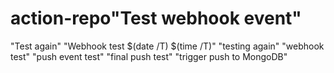 # action-repo"Test webhook event" 
"Test again" 
"Webhook test $(date /T) $(time /T)" 
"testing again" 
"webhook test" 
"push event test" 
"final push test" 
"trigger push to MongoDB" 

